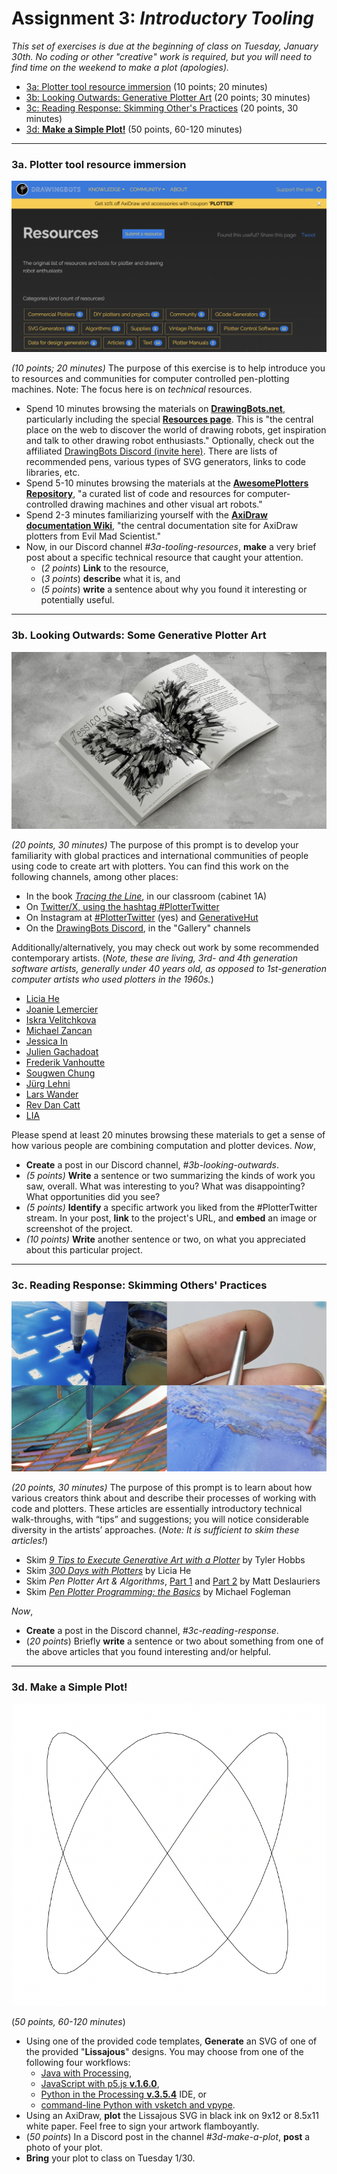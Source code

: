 # Assignment 3: *Introductory Tooling*

*This set of exercises is due at the beginning of class on Tuesday, January 30th. No coding or other "creative" work is required, but you will need to find time on the weekend to make a plot (apologies).*

* [3a: Plotter tool resource immersion](#3a-plotter-tool-resource-immersion) (10 points; 20 minutes)
* [3b: Looking Outwards: Generative Plotter Art](#3b-looking-outwards-some-generative-plotter-art) (20 points; 30 minutes)
* [3c: Reading Response: Skimming Other's Practices](#3c-reading-response-skimming-others-practices) (20 points, 30 minutes)
* [3d: **Make a Simple Plot!**](#3d-make-a-simple-plot) (50 points, 60-120 minutes)

---

### 3a. Plotter tool resource immersion

[![Drawingbots.net](img/drawingbots.png)](https://drawingbots.net/resources)

*(10 points; 20 minutes)* The purpose of this exercise is to help introduce you to resources and communities for computer controlled pen-plotting machines. Note: The focus here is on *technical* resources.

* Spend 10 minutes browsing the materials on [**DrawingBots.net**](https://drawingbots.net/), particularly including the special [**Resources page**](https://drawingbots.net/resources). This is "the central place on the web to discover the world of drawing robots, get inspiration and talk to other drawing robot enthusiasts." Optionally, check out the affiliated [DrawingBots Discord (invite here)](https://discordapp.com/invite/XHP3dBg). There are lists of recommended pens, various types of SVG generators, links to code libraries, etc.
* Spend 5-10 minutes browsing the materials at the [**AwesomePlotters Repository**](https://github.com/beardicus/awesome-plotters), "a curated list of code and resources for computer-controlled drawing machines and other visual art robots."
* Spend 2-3 minutes familiarizing yourself with the [**AxiDraw documentation Wiki**](https://wiki.evilmadscientist.com/AxiDraw), "the central documentation site for AxiDraw plotters from Evil Mad Scientist."
* Now, in our Discord channel *#3a-tooling-resources*, **make** a very brief post about a specific technical resource that caught your attention. 
  * (*2 points*) **Link** to the resource, 
  * (*3 points*) **describe** what it is, and 
  * (*5 points*) **write** a sentence about why you found it interesting or potentially useful. 

---

### 3b. Looking Outwards: Some Generative Plotter Art

![tracingtheline.png](img/tracingtheline.png)

*(20 points, 30 minutes)* The purpose of this prompt is to develop your familiarity with global practices and international communities of people using code to create art with plotters. You can find this work on the following channels, among other places:

* In the book [*Tracing the Line*](https://vetroeditions.com/products/tracing-the-line), in our classroom (cabinet 1A)
* On [Twitter/X, using the hashtag #PlotterTwitter](https://twitter.com/hashtag/plottertwitter)
* On Instagram at [#PlotterTwitter](https://www.instagram.com/explore/tags/plottertwitter/) (yes) and [GenerativeHut](https://www.instagram.com/generative.hut/)
* On the [DrawingBots Discord](https://discordapp.com/invite/XHP3dBg), in the "Gallery" channels 

Additionally/alternatively, you may check out work by some recommended contemporary artists. (*Note, these are living, 3rd- and 4th generation software artists, generally under 40 years old, as opposed to 1st-generation computer artists who used plotters in the 1960s.*)

* [Licia He](https://www.eyesofpanda.com/gallery/)
* [Joanie Lemercier](https://twitter.com/JoanieLemercier/status/1391443586206535682)
* [Iskra Velitchkova](http://iskraovelitchkova.com/works.html)
* [Michael Zancan](https://www.instagram.com/zancan.code/?hl=en)
* [Jessica In](https://www.instagram.com/shedrawswithcode/?hl=en)
* [Julien Gachadoat](https://www.instagram.com/julienv3ga)
* [Frederik Vanhoutte](https://www.instagram.com/wblut/)
* [Sougwen Chung](https://sougwen.com/)
* [Jürg Lehni](https://juerglehni.com/)
* [Lars Wander](https://www.instagram.com/larswander/)
* [Rev Dan Catt](https://www.instagram.com/revdancatt)
* [LIA](https://www.liaworks.com/tag/plotter-drawing/)

Please spend at least 20 minutes browsing these materials to get a sense of how various people are combining computation and plotter devices. *Now*,

* **Create** a post in our Discord channel, *#3b-looking-outwards*.
* *(5 points)* **Write** a sentence or two summarizing the kinds of work you saw, overall. What was interesting to you? What was disappointing? What opportunities did you see?
* *(5 points)* **Identify** a specific artwork you liked from the #PlotterTwitter stream. In your post, **link** to the project's URL, and **embed** an image or screenshot of the project. 
* *(10 points)* **Write** another sentence or two, on what you appreciated about this particular project.

---

### 3c. Reading Response: Skimming Others' Practices

![licia-he-process.png](img/licia-he-process.png)

*(20 points, 30 minutes)* The purpose of this prompt is to learn about how various creators think about and describe their processes of working with code and plotters. These articles are essentially introductory technical walk-throughs, with “tips” and suggestions; you will notice considerable diversity in the artists’ approaches. (*Note: It is sufficient to skim these articles!*)

* Skim [*9 Tips to Execute Generative Art with a Plotter*](https://tylerxhobbs.com/essays/2018/executing-generative-art-with-a-plotter) by Tyler Hobbs
* Skim [*300 Days with Plotters*](https://liciahe.medium.com/300-days-with-plotters-14159ab64034) by Licia He
* Skim *Pen Plotter Art & Algorithms*, [Part 1](https://mattdesl.svbtle.com/pen-plotter-1) and [Part 2](https://mattdesl.svbtle.com/pen-plotter-2) by Matt Deslauriers
* Skim [*Pen Plotter Programming: the Basics*](https://medium.com/@fogleman/pen-plotter-programming-the-basics-ec0407ab5929) by Michael Fogleman

*Now*,

* **Create** a post in the Discord channel, *#3c-reading-response*.
* (*20 points*) Briefly **write** a sentence or two about something from one of the above articles that you found interesting and/or helpful.

---

### 3d. Make a Simple Plot!

![lissajous screenshot](img/lissajous-screenshot.png)

(*50 points, 60-120 minutes*)

* Using one of the provided code templates, **Generate** an SVG of one of the provided "**Lissajous**" designs. You may choose from one of the following four workflows:
  * [Java with Processing](https://github.com/golanlevin/DrawingWithMachines/tree/main/generating_svg#generating-svgs-with-java-processing), 
  * [JavaScript with p5.js **v.1.6.0**](https://github.com/golanlevin/DrawingWithMachines/tree/main/generating_svg#generating-svgs-with-javascript-p5js), 
  * [Python in the Processing **v.3.5.4**](https://github.com/golanlevin/DrawingWithMachines/tree/main/generating_svg#generating-svgs-with-python-processingpy-v354) IDE, or 
  * [command-line Python with vsketch and vpype](https://github.com/golanlevin/DrawingWithMachines/tree/main/generating_svg#generating-svgs-with-python-vsketch). 
* Using an AxiDraw, **plot** the Lissajous SVG in black ink on 9x12 or 8.5x11 white paper. Feel free to sign your artwork flamboyantly.
* (*50 points*) In a Discord post in the channel *#3d-make-a-plot*, **post** a photo of your plot.
* **Bring** your plot to class on Tuesday 1/30. 



